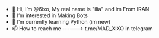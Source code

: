 - 👋 Hi, I’m @6ixo, My real name is "ilia" and im From IRAN
- 👀 I’m interested in Making Bots
- 🌱 I’m currently learning Python (im new)
- 📫 How to reach me ------> t.me/MAD_XIXO in telegram
